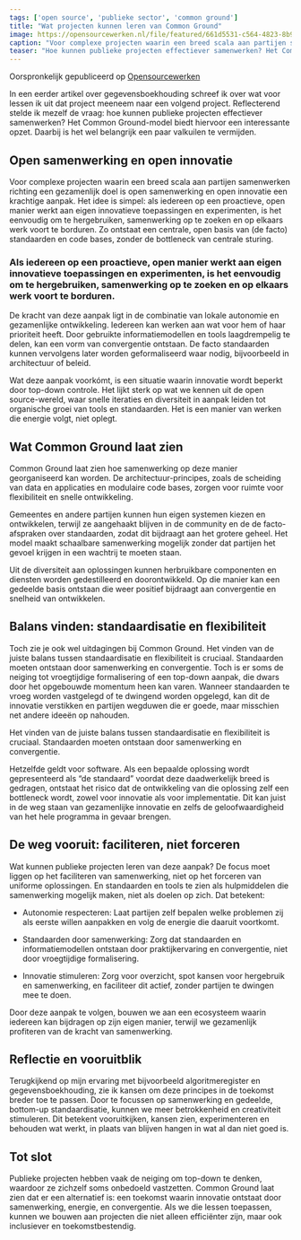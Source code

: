 ```yaml
---
tags: ['open source', 'publieke sector', 'common ground']
title: "Wat projecten kunnen leren van Common Ground"
image: https://opensourcewerken.nl/file/featured/661d5531-c564-4823-8b9a-7ebdd6801690?cache=1736943817&size=1400
caption: "Voor complexe projecten waarin een breed scala aan partijen samenwerken richting een gezamenlijk doel is open samenwerking en open innovatie een krachtige aanpak."
teaser: "Hoe kunnen publieke projecten effectiever samenwerken? Het Common Ground-model biedt hiervoor een interessante opzet."
---
```


Oorspronkelijk gepubliceerd op [Opensourcewerken](https://opensourcewerken.nl/blog/view/661d5531-c564-4823-8b9a-7ebdd6801690/wat-projecten-kunnen-leren-van-common-ground)

In een eerder artikel over gegevensboekhouding schreef ik over wat voor lessen ik uit dat project meeneem naar een volgend project. Reflecterend stelde ik mezelf de vraag: hoe kunnen publieke projecten effectiever samenwerken? Het Common Ground-model biedt hiervoor een interessante opzet. Daarbij is het wel belangrijk een paar valkuilen te vermijden.

## Open samenwerking en open innovatie

Voor complexe projecten waarin een breed scala aan partijen samenwerken richting een gezamenlijk doel is open samenwerking en open innovatie een krachtige aanpak. Het idee is simpel: als iedereen op een proactieve, open manier werkt aan eigen innovatieve toepassingen en experimenten, is het eenvoudig om te hergebruiken, samenwerking op te zoeken en op elkaars werk voort te borduren. Zo ontstaat een centrale, open basis van (de facto) standaarden en code bases, zonder de bottleneck van centrale sturing.

### Als iedereen op een proactieve, open manier werkt aan eigen innovatieve toepassingen en experimenten, is het eenvoudig om te hergebruiken, samenwerking op te zoeken en op elkaars werk voort te borduren.

De kracht van deze aanpak ligt in de combinatie van lokale autonomie en gezamenlijke ontwikkeling. Iedereen kan werken aan wat voor hem of haar prioriteit heeft. Door gebruikte informatiemodellen en tools laagdrempelig te delen, kan een vorm van convergentie ontstaan. De facto standaarden kunnen vervolgens later worden geformaliseerd waar nodig, bijvoorbeeld in architectuur of beleid.

Wat deze aanpak voorkómt, is een situatie waarin innovatie wordt beperkt door top-down controle. Het lijkt sterk op wat we kennen uit de open source-wereld, waar snelle iteraties en diversiteit in aanpak leiden tot organische groei van tools en standaarden. Het is een manier van werken die energie volgt, niet oplegt.

## Wat Common Ground laat zien

Common Ground laat zien hoe samenwerking op deze manier georganiseerd kan worden. De architectuur-principes, zoals de scheiding van data en applicaties en modulaire code bases, zorgen voor ruimte voor flexibiliteit en snelle ontwikkeling.

Gemeentes en andere partijen kunnen hun eigen systemen kiezen en ontwikkelen, terwijl ze aangehaakt blijven in de community en de de facto-afspraken over standaarden, zodat dit bijdraagt aan het grotere geheel. Het model maakt schaalbare samenwerking mogelijk zonder dat partijen het gevoel krijgen in een wachtrij te moeten staan.

Uit de diversiteit aan oplossingen kunnen herbruikbare componenten en diensten worden gedestilleerd en doorontwikkeld. Op die manier kan een gedeelde basis ontstaan die weer positief bijdraagt aan convergentie en snelheid van ontwikkelen.

## Balans vinden: standaardisatie en flexibiliteit

Toch zie je ook wel uitdagingen bij Common Ground. Het vinden van de juiste balans tussen standaardisatie en flexibiliteit is cruciaal. Standaarden moeten ontstaan door samenwerking en convergentie. Toch is er soms de neiging tot vroegtijdige formalisering of een top-down aanpak, die dwars door het opgebouwde momentum heen kan varen. Wanneer standaarden te vroeg worden vastgelegd of te dwingend worden opgelegd, kan dit de innovatie verstikken en partijen wegduwen die er goede, maar misschien net andere ideeën op nahouden.

Het vinden van de juiste balans tussen standaardisatie en flexibiliteit is cruciaal. Standaarden moeten ontstaan door samenwerking en convergentie.

Hetzelfde geldt voor software. Als een bepaalde oplossing wordt gepresenteerd als “de standaard” voordat deze daadwerkelijk breed is gedragen, ontstaat het risico dat de ontwikkeling van die oplossing zelf een bottleneck wordt, zowel voor innovatie als voor implementatie. Dit kan juist in de weg staan van gezamenlijke innovatie en zelfs de geloofwaardigheid van het hele programma in gevaar brengen.

## De weg vooruit: faciliteren, niet forceren

Wat kunnen publieke projecten leren van deze aanpak? De focus moet liggen op het faciliteren van samenwerking, niet op het forceren van uniforme oplossingen. En standaarden en tools te zien als hulpmiddelen die samenwerking mogelijk maken, niet als doelen op zich. Dat betekent:

- Autonomie respecteren: Laat partijen zelf bepalen welke problemen zij als eerste willen aanpakken en volg de energie die daaruit voortkomt.

- Standaarden door samenwerking: Zorg dat standaarden en informatiemodellen ontstaan door praktijkervaring en convergentie, niet door vroegtijdige formalisering.

- Innovatie stimuleren: Zorg voor overzicht, spot kansen voor hergebruik en samenwerking, en faciliteer dit actief, zonder partijen te dwingen mee te doen.

Door deze aanpak te volgen, bouwen we aan een ecosysteem waarin iedereen kan bijdragen op zijn eigen manier, terwijl we gezamenlijk profiteren van de kracht van samenwerking.

## Reflectie en vooruitblik

Terugkijkend op mijn ervaring met bijvoorbeeld algoritmeregister en gegevensboekhouding, zie ik kansen om deze principes in de toekomst breder toe te passen. Door te focussen op samenwerking en gedeelde, bottom-up standaardisatie, kunnen we meer betrokkenheid en creativiteit stimuleren. Dit betekent vooruitkijken, kansen zien, experimenteren en behouden wat werkt, in plaats van blijven hangen in wat al dan niet goed is.

## Tot slot

Publieke projecten hebben vaak de neiging om top-down te denken, waardoor ze zichzelf soms onbedoeld vastzetten. Common Ground laat zien dat er een alternatief is: een toekomst waarin innovatie ontstaat door samenwerking, energie, en convergentie. Als we die lessen toepassen, kunnen we bouwen aan projecten die niet alleen efficiënter zijn, maar ook inclusiever en toekomstbestendig.